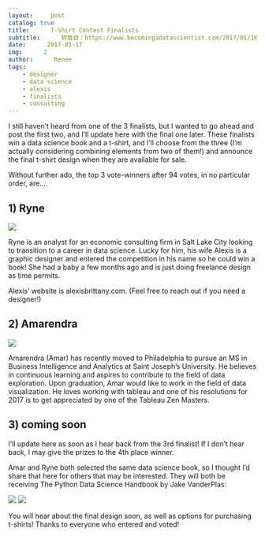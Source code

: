 ```yaml
---
layout:     post
catalog: true
title:      T-Shirt Contest Finalists
subtitle:      转载自：https://www.becomingadatascientist.com/2017/01/16/t-shirt-contest-finalists/
date:      2017-01-17
img:      2
author:      Renee
tags:
    - designer
    - data science
    - alexis
    - finalists
    - consulting
---
```


I still haven’t heard from one of the 3 finalists, but I wanted to go ahead and post the first two, and I’ll update here with the final one later. These finalists win a data science book and a t-shirt, and I’ll choose from the three (I’m actually considering combining elements from two of them!) and announce the final t-shirt design when they are available for sale.

Without further ado, the top 3 vote-winners after 94 votes, in no particular order, are….

## 1) Ryne

![](https://www.becomingadatascientist.com/wp-content/uploads/2017/01/ryne1.jpg)


Ryne is an analyst for an economic consulting firm in Salt Lake City looking to transition to a career in data science. Lucky for him, his wife Alexis is a graphic designer and entered the competition in his name so he could win a book! She had a baby a few months ago and is just doing freelance design as time permits.

Alexis’ website is alexisbrittany.com. (Feel free to reach out if you need a designer!)

## 2) Amarendra

![](https://www.becomingadatascientist.com/wp-content/uploads/2017/01/amarendra2.jpg)


Amarendra (Amar) has recently moved to Philadelphia to pursue an MS in Business Intelligence and Analytics at Saint Joseph’s University. He believes in continuous learning and aspires to contribute to the field of data exploration. Upon graduation, Amar would like to work in the field of data visualization. He loves working with tableau and one of his resolutions for 2017 is to get appreciated by one of the Tableau Zen Masters. 

## 3) coming soon

I’ll update here as soon as I hear back from the 3rd finalist! If I don’t hear back, I may give the prizes to the 4th place winner.

Amar and Ryne both selected the same data science book, so I thought I’d share that here for others that may be interested. They will both be receiving The Python Data Science Handbook by Jake VanderPlas:

![](https://ws-na.amazon-adsystem.com/widgets/q?_encoding=UTF8&ASIN=1491912057&Format=_SL250_&ID=AsinImage&MarketPlace=US&ServiceVersion=20070822&WS=1&tag=becomingadatascientist-20)
![](https://ir-na.amazon-adsystem.com/e/ir?t=becomingadatascientist-20&l=li3&o=1&a=1491912057)


You will hear about the final design soon, as well as options for purchasing t-shirts! Thanks to everyone who entered and voted! 
